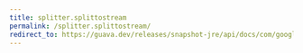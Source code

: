 ```yaml
---
title: splitter.splittostream
permalink: /splitter.splittostream/
redirect_to: https://guava.dev/releases/snapshot-jre/api/docs/com/google/common/base/Splitter.html#splitToStream-java.lang.CharSequence-
---
```

